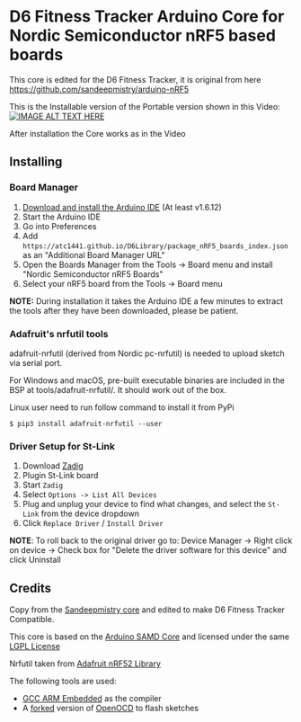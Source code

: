 # D6 Fitness Tracker Arduino Core for Nordic Semiconductor nRF5 based boards

This core is edited for the D6 Fitness Tracker, it is original from here https://github.com/sandeepmistry/arduino-nRF5

This is the Installable version of the Portable version shown in this Video:
[![IMAGE ALT TEXT HERE](https://img.youtube.com/vi/3gjmEdEDJ5A/0.jpg)](https://www.youtube.com/watch?v=3gjmEdEDJ5A)

After installation the Core works as in the Video

## Installing

### Board Manager

 1. [Download and install the Arduino IDE](https://www.arduino.cc/en/Main/Software) (At least v1.6.12)
 2. Start the Arduino IDE
 3. Go into Preferences
 4. Add ```https://atc1441.github.io/D6Library/package_nRF5_boards_index.json``` as an "Additional Board Manager URL"
 5. Open the Boards Manager from the Tools -> Board menu and install "Nordic Semiconductor nRF5 Boards"
 6. Select your nRF5 board from the Tools -> Board menu

__NOTE:__ During installation it takes the Arduino IDE a few minutes to extract the tools after they have been downloaded, please be patient.


### Adafruit's nrfutil tools
adafruit-nrfutil (derived from Nordic pc-nrfutil) is needed to upload sketch via serial port.

For Windows and macOS, pre-built executable binaries are included in the BSP at tools/adafruit-nrfutil/. It should work out of the box.

Linux user need to run follow command to install it from PyPi

```$ pip3 install adafruit-nrfutil --user```


### Driver Setup for St-Link

 1. Download [Zadig](http://zadig.akeo.ie)
 2. Plugin St-Link board
 3. Start ```Zadig```
 4. Select ```Options -> List All Devices```
 5. Plug and unplug your device to find what changes, and select the ```St-Link``` from the device dropdown
 6. Click ```Replace Driver``` / ```Install Driver```

__NOTE__: To roll back to the original driver go to: Device Manager -> Right click on device -> Check box for "Delete the driver software for this device" and click Uninstall

## Credits

Copy from the [Sandeepmistry core](https://github.com/sandeepmistry/arduino-nRF5) and edited to make D6 Fitness Tracker Compatible.

This core is based on the [Arduino SAMD Core](https://github.com/arduino/ArduinoCore-samd) and licensed under the same [LGPL License](LICENSE)

Nrfutil taken from [Adafruit nRF52 Library](https://github.com/adafruit/Adafruit_nRF52_Arduino)

The following tools are used:

 * [GCC ARM Embedded](https://launchpad.net/gcc-arm-embedded) as the compiler
 * A [forked](https://github.com/sandeepmistry/openocd-code-nrf5) version of [OpenOCD](http://openocd.org) to flash sketches
